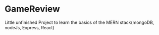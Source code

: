 # GameReview

Little unfinished Project to learn the basics of the MERN stack(mongoDB,  nodeJs, Express, React)
